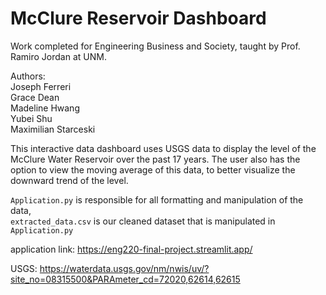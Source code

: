 # McClure Reservoir Dashboard
Work completed for Engineering Business and Society, taught by Prof. Ramiro Jordan at UNM.

Authors:
  <br>Joseph Ferreri 
  <br>Grace Dean 
  <br>Madeline Hwang
  <br>Yubei Shu
  <br>Maximilian Starceski

This interactive data dashboard uses USGS data to display the level of the McClure Water Reservoir over the past 17 years. The user also has the option to view the moving average of this data, to better visualize the downward trend of the level.

```Application.py``` is responsible for all formatting and manipulation of the data,
<br>```extracted_data.csv``` is our cleaned dataset that is manipulated in ```Application.py```

application link: https://eng220-final-project.streamlit.app/

USGS: https://waterdata.usgs.gov/nm/nwis/uv/?site_no=08315500&PARAmeter_cd=72020,62614,62615
